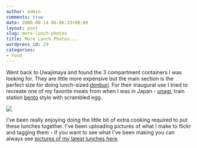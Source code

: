 ```yaml
---
author: admin
comments: true
date: 2006-08-14 06:06:33+00:00
layout: post
slug: more-lunch-photos
title: More Lunch Photos...
wordpress_id: 29
categories:
- Food
---
```


Went back to Uwajimaya and found the 3 compartment containers I was looking for. They are little more expensive but the main section is the perfect size for doing lunch-sized [donburi](http://en.wikipedia.org/wiki/Donburi). For their inaugural use I tried to recreate one of my favorite meals from when I was in Japan - [unagi](http://en.wikipedia.org/wiki/Unagi), train station [bento](http://en.wikipedia.org/wiki/Bento) style with scrambled egg.  



[![](http://static.flickr.com/71/214333712_1e2db54557_s.jpg)](http://www.flickr.com/photos/alex_rose/214333712/)

I've been really enjoying doing the little bit of extra cooking required to put these lunches together. I've been uploading pictures of what I make to flickr and tagging them - if you want to see what I've been making you can always see [pictures of my latest lunches here](http://www.flickr.com/photos/alex_rose/tags/lunch/).
